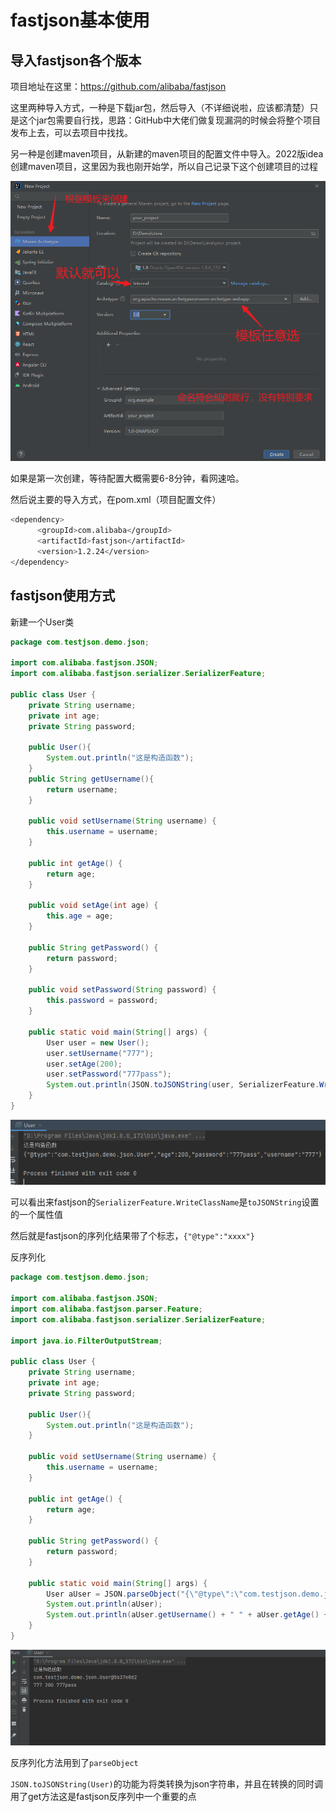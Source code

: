 # fastjson基本使用

## 导入fastjson各个版本

项目地址在这里：https://github.com/alibaba/fastjson

这里两种导入方式，一种是下载jar包，然后导入（不详细说啦，应该都清楚）只是这个jar包需要自行找，思路：GitHub中大佬们做复现漏洞的时候会将整个项目发布上去，可以去项目中找找。

另一种是创建maven项目，从新建的maven项目的配置文件中导入。2022版idea创建maven项目，这里因为我也刚开始学，所以自己记录下这个创建项目的过程

![img](img/1.png)

如果是第一次创建，等待配置大概需要6-8分钟，看网速哈。

然后说主要的导入方式，在pom.xml（项目配置文件）

```bash
<dependency>
      <groupId>com.alibaba</groupId>
      <artifactId>fastjson</artifactId>
      <version>1.2.24</version>
</dependency>
```

## fastjson使用方式

新建一个User类

```java
package com.testjson.demo.json;

import com.alibaba.fastjson.JSON;
import com.alibaba.fastjson.serializer.SerializerFeature;

public class User {
    private String username;
    private int age;
    private String password;

    public User(){
        System.out.println("这是构造函数");
    }
    public String getUsername(){
        return username;
    }

    public void setUsername(String username) {
        this.username = username;
    }

    public int getAge() {
        return age;
    }

    public void setAge(int age) {
        this.age = age;
    }

    public String getPassword() {
        return password;
    }

    public void setPassword(String password) {
        this.password = password;
    }

    public static void main(String[] args) {
        User user = new User();
        user.setUsername("777");
        user.setAge(200);
        user.setPassword("777pass");
        System.out.println(JSON.toJSONString(user, SerializerFeature.WriteClassName));
    }
}
```

![img](img/2.png)

可以看出来fastjson的`SerializerFeature.WriteClassName`是`toJSONString`设置的一个属性值

然后就是fastjson的序列化结果带了个标志，`{"@type":"xxxx"}`

反序列化

```java
package com.testjson.demo.json;

import com.alibaba.fastjson.JSON;
import com.alibaba.fastjson.parser.Feature;
import com.alibaba.fastjson.serializer.SerializerFeature;

import java.io.FilterOutputStream;

public class User {
    private String username;
    private int age;
    private String password;

    public User(){
        System.out.println("这是构造函数");
    }

    public void setUsername(String username) {
        this.username = username;
    }

    public int getAge() {
        return age;
    }

    public String getPassword() {
        return password;
    }

    public static void main(String[] args) {
        User aUser = JSON.parseObject("{\"@type\":\"com.testjson.demo.json.User\",\"age\":200,\"password\":\"777pass\",\"username\":\"777\"}", User.class, Feature.SupportNonPublicField);
        System.out.println(aUser);
        System.out.println(aUser.getUsername() + " " + aUser.getAge() + " " + aUser.getPassword());
    }
}
```

![img](img/3.png)

反序列化方法用到了`parseObject`

`JSON.toJSONString(User)`的功能为将类转换为json字符串，并且在转换的同时调用了get方法这是fastjson反序列中一个重要的点